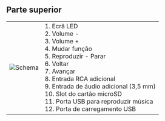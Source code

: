 ## Parte superior
| | |
|:-------|:-------|
|![Schema](http://static.energysistem.com/images/manuals/42260/58a42ff9cf690.jpg)| 1. Ecrã LED <br> 2. Volume - <br> 3. Volume + <br> 4. Mudar função <br>5. Reproduzir - Parar <br>6. Voltar <br>7. Avançar <br>8. Entrada RCA adicional <br>9. Entrada de áudio adicional (3,5 mm) <br>10. Slot do cartão microSD <br>11. Porta USB para reproduzir música <br> 12. Porta de carregamento USB <br> |
